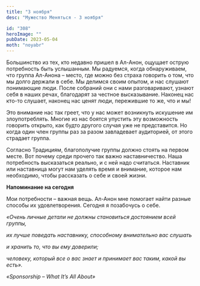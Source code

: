 ```yaml
---
title: "3 ноября"
desc: "Мужество Меняться - 3 ноября"

id: "308"
heroImage: ""
pubDate: 2023-05-04
moth: "noyabr"
---
```


Большинство из тех, кто недавно пришел в Ал-Анон, ощущает острую потребность
быть услышанным. Мы радуемся, когда обнаруживаем, что группа Ал-Анона – место,
где можно без страха говорить о том, что мы долго держали в себе. Мы делимся
своим опытом, и нас слушают понимающие люди. После собраний они с нами
разговаривают, узнают себя в наших речах, благодарят за честное высказывание.
Наконец нас кто-то слушает, наконец нас ценят люди, пережившие то же, что и
мы!

Это внимание нас так греет, что у нас может возникнуть искушение им
злоупотреблять. Многие из нас боятся упустить эту возможность говорить
открыто, как будто другого случая уже не представится. Но когда один член
группы раз за разом завладевает аудиторией, от этого страдает группа.

Согласно Традициям, благополучие группы должно стоять на первом месте. Вот
почему среди прочего так важно наставничество. Наша потребность высказаться
реально, и с ней надо считаться. Наставник или наставница могут нам уделять
время и внимание, которое нам необходимо, чтобы рассказать о себе и своей
жизни.

**Напоминание на сегодня**

Мои потребности – важная вещь. Ал-Анон мне помогает найти разные способы их
удовлетворения. Сегодня я позабочусь о себе.

_«Очень личные детали не должны становиться достоянием всей группы,_

_их лучше поведать наставнику, способному внимательно вас слушать_

_и хранить то, что вы ему доверили;_

_человеку, который все о вас знает и принимает вас таким, какой вы есть»._

_«Sponsorship – What It’s All About»_
